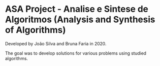 # ASA Project - Analise e Sintese de Algoritmos (Analysis and Synthesis of Algorithms)

Developed by João Silva and Bruna Faria in 2020.

The goal was to develop solutions for various problems using studied algorithms.
